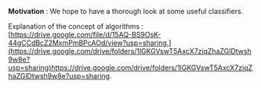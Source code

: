 **Motivation** : We hope to have a thorough look at some useful classifiers.

Explanation of the concept of algorithms : [https://drive.google.com/file/d/15AQ-BS9OsK-44gCCdBcZ2MxmPmBPcAOd/view?usp=sharing.](https://drive.google.com/drive/folders/1lGKGVswT5AxcX7ziqZhaZGlDtwsh9w8e?usp=sharing)https://drive.google.com/drive/folders/1lGKGVswT5AxcX7ziqZhaZGlDtwsh9w8e?usp=sharing.
